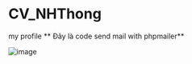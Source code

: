 # CV_NHThong
my profile
** Đây là code send mail with phpmailer**

![image](https://user-images.githubusercontent.com/54241594/63704383-23359400-c855-11e9-9f4a-f085713bd114.png)
